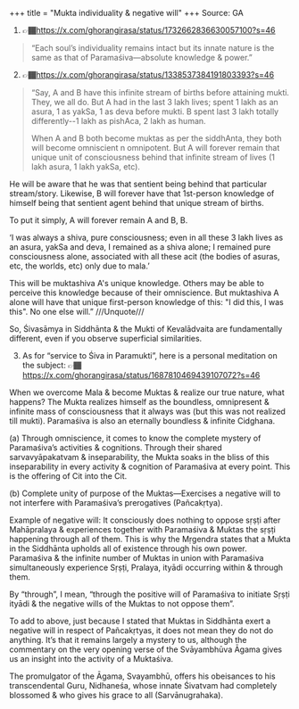+++
title = "Mukta individuality & negative will"
+++
Source: GA

1. 👉🏾https://x.com/ghorangirasa/status/1732662836630057100?s=46

> “Each soul’s individuality remains intact but its innate nature is the same as that of Paramaśiva—absolute knowledge & power.”

2. 👉🏾https://x.com/ghorangirasa/status/1338537384191803393?s=46

> “Say, A and B have this infinite stream of births before attaining mukti. They, we all do. But A had in the last 3 lakh lives; spent 1 lakh as an asura, 1 as yakSa, 1 as deva before mukti. B spent last 3 lakh totally differently--1 lakh as pishAca, 2 lakh as human.
>
> When A and B both become muktas as per the siddhAnta, they both will become omniscient n omnipotent. But A will forever remain that unique unit of consciousness behind that infinite stream of lives (1 lakh asura, 1 lakh yakSa, etc).

He will be aware that he was that sentient being behind that particular stream/story. Likewise, B will forever have that 1st-person knowledge of himself being that sentient agent behind that unique stream of births.

To put it simply, A will forever remain A and B, B.

‘I was always a shiva, pure consciousness; even in all these 3 lakh lives as an asura, yakSa and deva, I remained as a shiva alone; I remained pure consciousness alone, associated with all these acit (the bodies of asuras, etc, the worlds, etc) only due to mala.’

This will be muktashiva A's unique knowledge. Others may be able to perceive this knowledge because of their omniscience. But muktashiva A alone will have that unique first-person knowledge of this: "I did this, I was this". No one else will.”
///Unquote///

So, Śivasāmya in Siddhānta & the Mukti of Kevalādvaita are fundamentally different, even if you observe superficial similarities.

3. As for “service to Śiva in Paramukti”, here is a personal meditation on the subject: 👉🏾https://x.com/ghorangirasa/status/1687810469439107072?s=46

When we overcome Mala & become Muktas & realize our true nature, what happens? The Mukta realizes himself as the boundless, omnipresent & infinite mass of consciousness that it always was (but this was not realized till mukti). Paramaśiva is also an eternally boundless & infinite Cidghana.

(a) Through omniscience, it comes to know the complete mystery of Paramaśiva’s activities & cognitions. Through their shared sarvavyāpakatvam & inseparability, the Mukta soaks in the bliss of this inseparability in every activity & cognition of Paramaśiva at every point. This is the offering of Cit into the Cit.

(b) Complete unity of purpose of the Muktas—Exercises a negative will to not interfere with Paramaśiva’s prerogatives (Pañcakṛtya).

Example of negative will: It consciously does nothing to oppose sṛṣṭi after Mahāpralaya & experiences together with Paramaśiva & Muktas the sṛṣṭi happening through all of them. This is why the Mṛgendra states that a Mukta in the Siddhānta upholds all of existence through his own power. Paramaśiva & the infinite number of Muktas in union with Paramaśiva simultaneously experience Sṛṣṭi, Pralaya, ityādi occurring within & through them.

By “through”, I mean, “through the positive will of Paramaśiva to initiate Sṛṣṭi ityādi & the negative wills of the Muktas to not oppose them”.

To add to above, just because I stated that Muktas in Siddhānta exert a negative will in respect of Pañcakṛtyas, it does not mean they do not do anything. It’s that it remains largely a mystery to us, although the commentary on the very opening verse of the Svāyambhūva Āgama gives us an insight into the activity of a Muktaśiva.

The promulgator of the Āgama, Svayambhū, offers his obeisances to his transcendental Guru, Nidhaneśa, whose innate Śivatvam had completely blossomed & who gives his grace to all (Sarvānugrahaka).